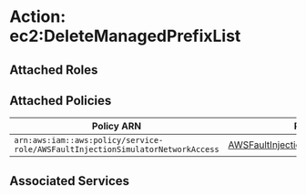 # Action: ec2:DeleteManagedPrefixList

## Attached Roles

## Attached Policies

| Policy ARN | Policy Name |
|------------|-------------|
| `arn:aws:iam::aws:policy/service-role/AWSFaultInjectionSimulatorNetworkAccess` | [AWSFaultInjectionSimulatorNetworkAccess](../policies.md#awsfaultinjectionsimulatornetworkaccess) |

## Associated Services

